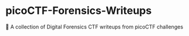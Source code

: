 # picoCTF-Forensics-Writeups
🧪 A collection of Digital Forensics CTF writeups from picoCTF challenges

